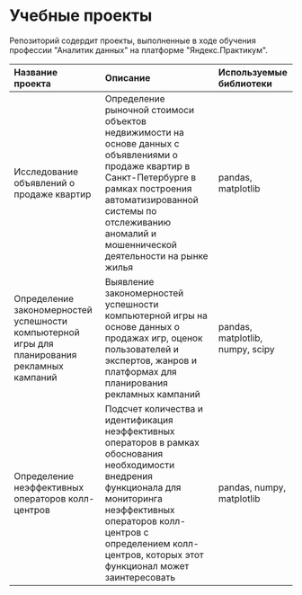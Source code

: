 # Учебные проекты

Репозиторий содердит проекты, выполненные в ходе обучения профессии "Аналитик данных" на платформе "Яндекс.Практикум".

| Название проекта |	Описание | Используемые библиотеки
| :-------------------- | :-------------------- | :-------------------- |
| Исследование объявлений о продаже квартир | Определение рыночной стоимоси объектов недвижимости на основе данных с объявлениями о продаже квартир в Санкт-Петербурге в рамках построения автоматизированной системы по отслеживанию аномалий и мошеннической деятельности на рынке жилья | pandas, matplotlib
| Определение закономерностей успешности компьютерной игры для планирования рекламных кампаний |  Выявление закономерностей успешности компьютерной игры на основе данных о продажах игр, оценок пользователей и экспертов, жанров и платформах для планирования рекламных кампаний | pandas, matplotlib, numpy, scipy
| Определение неэффективных операторов колл-центров |	Подсчет количества и идентификация неэффективных операторов в рамках обоснования необходимости внедрения функционала для мониторинга неэффективных операторов колл-центров с определением колл-центров, которых этот функционал может заинтересовать |	pandas, numpy, matplotlib
